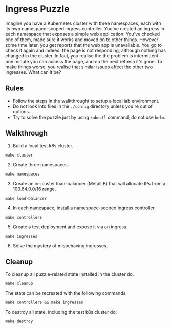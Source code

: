 # Ingress Puzzle

Imagine you have a Kubernetes cluster with three namespaces, each with its own namespace-scoped ingress controller. You've created an ingress in each namespace that exposes a simple web application. You've checked one of them, made sure it works and moved on to other things. However some time later, you get reports that the web app is unavailable. You go to check it again and indeed, the page is not responding, although nothing has changed in the cluster. In fact, you realise the the problem is intermittent - one minute you can access the page, and on the next refresh it's gone. To make things worse, you realise that similar issues affect the other two ingresses. What can it be?

## Rules

* Follow the steps in the walkthrought to setup a local lab environment.
* Do not look into files in the `./config` directory unless you're out of options.
* Try to solve the puzzle just by using `kubectl` command, do not use `helm`.

## Walkthrough

1. Build a local test k8s cluster.

```
make cluster
```

2. Create three namespaces.

```
make namespaces
```

3. Create an in-cluster load-balancer (MetalLB) that will allocate IPs from a 100.64.0.0/16 range.

```
make load-balancer
```

4. In each namespace, install a namespace-scoped ingress controller.


```
make controllers
```

5. Create a test deployment and expose it via an ingress.

```
make ingresses
```

6. Solve the mystery of misbehaving ingresses.

## Cleanup

To cleanup all puzzle-related state installed in the cluster do:

```
make cleanup
```

The state can be recreated with the following commands:

```
make controllers && make ingresses
```

To destroy all state, including the test k8s cluster do:

```
make destroy
```
